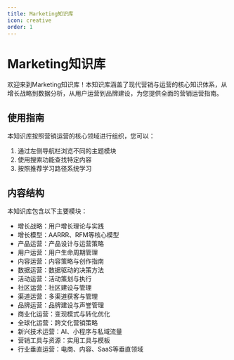 ```yaml
---
title: Marketing知识库
icon: creative
order: 1
---
```


# Marketing知识库

欢迎来到Marketing知识库！本知识库涵盖了现代营销与运营的核心知识体系，从增长战略到数据分析，从用户运营到品牌建设，为您提供全面的营销运营指南。

## 使用指南

本知识库按照营销运营的核心领域进行组织，您可以：

1. 通过左侧导航栏浏览不同的主题模块
2. 使用搜索功能查找特定内容
3. 按照推荐学习路径系统学习

## 内容结构

本知识库包含以下主要模块：

- 增长战略：用户增长理论与实践
- 增长模型：AARRR、RFM等核心模型
- 产品运营：产品设计与运营策略
- 用户运营：用户生命周期管理
- 内容运营：内容策略与创作指南
- 数据运营：数据驱动的决策方法
- 活动运营：活动策划与执行
- 社区运营：社区建设与管理
- 渠道运营：多渠道获客与管理
- 品牌运营：品牌建设与声誉管理
- 商业化运营：变现模式与转化优化
- 全球化运营：跨文化营销策略
- 新兴技术运营：AI、小程序与私域流量
- 营销工具与资源：实用工具与模板
- 行业垂直运营：电商、内容、SaaS等垂直领域

